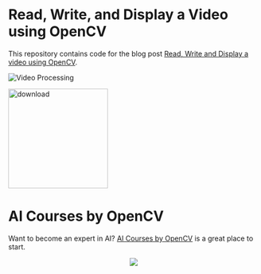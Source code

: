# Read, Write, and Display a Video using OpenCV

This repository contains code for the blog post [Read, Write and Display a video using OpenCV](https://www.learnopencv.com/read-write-and-display-a-video-using-opencv-cpp-python/).

<p align="left"><img src="https://learnopencv.com/wp-content/uploads/2017/05/The-Horse-in-Motion-anim.gif" alt="Video Processing"></p>

[<img src="https://learnopencv.com/wp-content/uploads/2022/07/download-button-e1657285155454.png" alt="download" width="200">](https://www.dropbox.com/scl/fo/vcxmzih63i6wo33pohcq9/h?dl=1&rlkey=flxwju3wwzigadnzd0xmd5r7x)

# AI Courses by OpenCV

Want to become an expert in AI? [AI Courses by OpenCV](https://opencv.org/courses/) is a great place to start. 

<a href="https://opencv.org/courses/">
<p align="center"> 
<img src="https://www.learnopencv.com/wp-content/uploads/2020/04/AI-Courses-By-OpenCV-Github.png">
</p>
</a>
